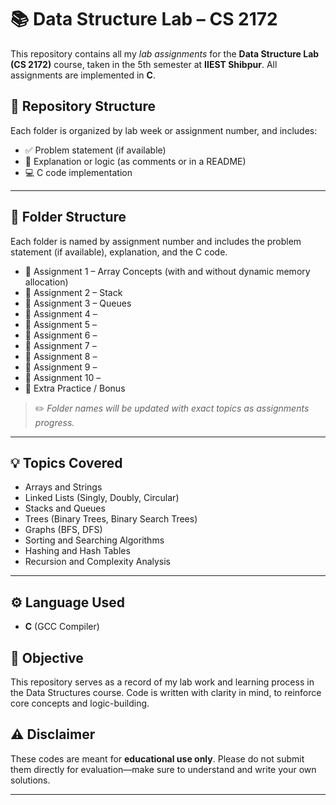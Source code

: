 # 📚 Data Structure Lab – CS 2172

This repository contains all my *lab assignments* for the **Data Structure Lab (CS 2172)** course, taken in the 5th semester at **IIEST Shibpur**. All assignments are implemented in **C**.

## 📁 Repository Structure

Each folder is organized by lab week or assignment number, and includes:
- ✅ Problem statement (if available)
- 🧠 Explanation or logic (as comments or in a README)
- 💻 C code implementation

---

## 📁 Folder Structure

Each folder is named by assignment number and includes the problem statement (if available), explanation, and the C code.

- 📁 Assignment 1 – Array Concepts (with and without dynamic memory allocation)
- 📁 Assignment 2 – Stack
- 📁 Assignment 3 – Queues
- 📁 Assignment 4 – 
- 📁 Assignment 5 – 
- 📁 Assignment 6 – 
- 📁 Assignment 7 – 
- 📁 Assignment 8 – 
- 📁 Assignment 9 – 
- 📁 Assignment 10 – 
- 📁 Extra Practice / Bonus

> ✏️ *Folder names will be updated with exact topics as assignments progress.*

---

## 💡 Topics Covered

- Arrays and Strings
- Linked Lists (Singly, Doubly, Circular)
- Stacks and Queues
- Trees (Binary Trees, Binary Search Trees)
- Graphs (BFS, DFS)
- Sorting and Searching Algorithms
- Hashing and Hash Tables
- Recursion and Complexity Analysis

---

## ⚙️ Language Used

- **C** (GCC Compiler)

## 🧠 Objective

This repository serves as a record of my lab work and learning process in the Data Structures course. Code is written with clarity in mind, to reinforce core concepts and logic-building.

## ⚠️ Disclaimer

These codes are meant for **educational use only**. Please do not submit them directly for evaluation—make sure to understand and write your own solutions.

---

